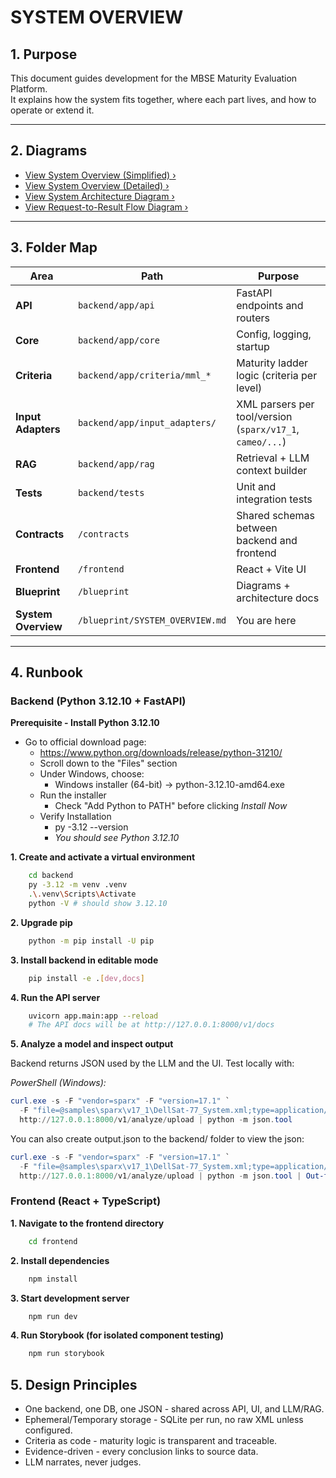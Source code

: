 # SYSTEM OVERVIEW

## 1. Purpose

This document guides development for the MBSE Maturity Evaluation Platform.  
It explains how the system fits together, where each part lives, and how to operate or extend it.

---

## 2. Diagrams

- [View System Overview (Simplified) ›](../blueprint/diagrams/simplified_system_overview.png)
- [View System Overview (Detailed) ›](../blueprint/diagrams/detailed_system_overview.png)
- [View System Architecture Diagram ›](../blueprint/diagrams/system_architecture.png)
- [View Request-to-Result Flow Diagram ›](../blueprint/diagrams/request_result_flow.png)

---

## 3. Folder Map

| Area                | Path                            | Purpose                                                   |
| ------------------- | ------------------------------- | --------------------------------------------------------- |
| **API**             | `backend/app/api`               | FastAPI endpoints and routers                             |
| **Core**            | `backend/app/core`              | Config, logging, startup                                  |
| **Criteria**        | `backend/app/criteria/mml_*`    | Maturity ladder logic (criteria per level)                |
| **Input Adapters**  | `backend/app/input_adapters/`   | XML parsers per tool/version (`sparx/v17_1`, `cameo/...`) |
| **RAG**             | `backend/app/rag`               | Retrieval + LLM context builder                           |
| **Tests**           | `backend/tests`                 | Unit and integration tests                                |
| **Contracts**       | `/contracts`                    | Shared schemas between backend and frontend               |
| **Frontend**        | `/frontend`                     | React + Vite UI                                           |
| **Blueprint**       | `/blueprint`                    | Diagrams + architecture docs                              |
| **System Overview** | `/blueprint/SYSTEM_OVERVIEW.md` | You are here                                              |

---

## 4. Runbook

### Backend (Python 3.12.10 + FastAPI)

**Prerequisite - Install Python 3.12.10**

- Go to official download page:
  - https://www.python.org/downloads/release/python-31210/
  - Scroll down to the "Files" section
  - Under Windows, choose:
    - Windows installer (64-bit) -> python-3.12.10-amd64.exe
  - Run the installer
    - Check "Add Python to PATH" before clicking _Install Now_
  - Verify Installation
    - py -3.12 --version
    - _You should see Python 3.12.10_

**1. Create and activate a virtual environment**

```bash
    cd backend
    py -3.12 -m venv .venv
    .\.venv\Scripts\Activate
    python -V # should show 3.12.10
```

**2. Upgrade pip**

```bash
    python -m pip install -U pip
```

**3. Install backend in editable mode**

```bash
    pip install -e .[dev,docs]
```

**4. Run the API server**

```bash
    uvicorn app.main:app --reload
    # The API docs will be at http://127.0.0.1:8000/v1/docs
```

**5. Analyze a model and inspect output**

Backend returns JSON used by the LLM and the UI. Test locally with:

_PowerShell (Windows):_

```powershell
curl.exe -s -F "vendor=sparx" -F "version=17.1" `
  -F "file=@samples\sparx\v17_1\DellSat-77_System.xml;type=application/xml" `
  http://127.0.0.1:8000/v1/analyze/upload | python -m json.tool
```

You can also create output.json to the backend/ folder to view the json:

```powershell
curl.exe -s -F "vendor=sparx" -F "version=17.1" `
  -F "file=@samples\sparx\v17_1\DellSat-77_System.xml;type=application/xml" `
  http://127.0.0.1:8000/v1/analyze/upload | python -m json.tool | Out-file -FilePath output.json -Encoding utf8
```

### Frontend (React + TypeScript)

**1. Navigate to the frontend directory**

```bash
    cd frontend
```

**2. Install dependencies**

```bash
    npm install
```

**3. Start development server**

```bash
    npm run dev
```

**4. Run Storybook (for isolated component testing)**

```bash
    npm run storybook
```

## 5. Design Principles

- One backend, one DB, one JSON - shared across API, UI, and LLM/RAG.
- Ephemeral/Temporary storage - SQLite per run, no raw XML unless configured.
- Criteria as code - maturity logic is transparent and traceable.
- Evidence-driven - every conclusion links to source data.
- LLM narrates, never judges.
